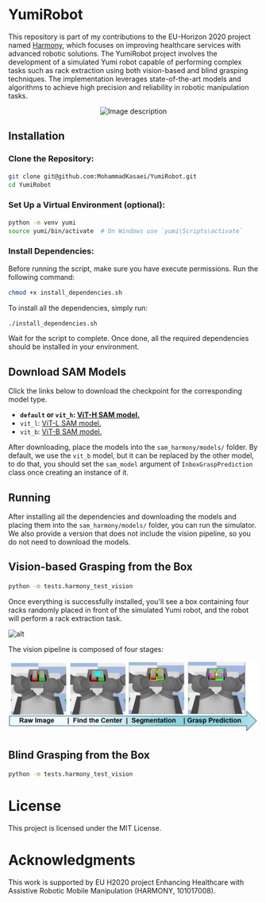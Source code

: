 # YumiRobot
This repository is part of my contributions to the EU-Horizon 2020 project named [Harmony](https://harmony-eu.org/), which focuses on improving healthcare services with advanced robotic solutions. The YumiRobot project involves the development of a simulated Yumi robot capable of performing complex tasks such as rack extraction using both vision-based and blind grasping techniques. The implementation leverages state-of-the-art models and algorithms to achieve high precision and reliability in robotic manipulation tasks.

<div align="center">
  <img src="images/yumi_without_vision.gif" alt="Image description" width="640">
</div>

<!-- ![alt](images/yumi_without_vision.gif) -->


## Installation 

### Clone the Repository:

```bash
git clone git@github.com:MohammadKasaei/YumiRobot.git
cd YumiRobot
```

### Set Up a Virtual Environment (optional):

```bash
python -m venv yumi
source yumi/bin/activate  # On Windows use `yumi\Scripts\activate`
```

### Install Dependencies:
Before running the script, make sure you have execute permissions. Run the following command:
```bash
chmod +x install_dependencies.sh
```
To install all the dependencies, simply run:
```bash
./install_dependencies.sh
```
Wait for the script to complete. Once done, all the required dependencies should be installed in your environment.

## Download SAM Models

Click the links below to download the checkpoint for the corresponding model type.

- **`default` or `vit_h`: [ViT-H SAM model.](https://dl.fbaipublicfiles.com/segment_anything/sam_vit_h_4b8939.pth)**
- `vit_l`: [ViT-L SAM model.](https://dl.fbaipublicfiles.com/segment_anything/sam_vit_l_0b3195.pth)
- `vit_b`: [ViT-B SAM model.](https://dl.fbaipublicfiles.com/segment_anything/sam_vit_b_01ec64.pth)

After downloading, place the models into the `sam_harmony/models/` folder. By default, we use the `vit_b` model, but it can be replaced by the other model, to do that, you should set the `sam_model` argument of `InboxGraspPrediction` class once creating an instance of it.

## Running
After installing all the dependencies and downloading the models and placing them into the `sam_harmony/models/` folder, you can run the simulator. We also provide a version that does not include the vision pipeline, so you do not need to download the models.

## Vision-based Grasping from the Box
```bash
python -m tests.harmony_test_vision
```
Once everything is successfully installed, you'll see a box containing four racks randomly placed in front of the simulated Yumi robot, and the robot will perform a rack extraction task.

![alt](images/yumi_with_vision.gif)

The vision pipeline is composed of four stages:

![alt](images/grasp-pipeline.png)

## Blind Grasping from the Box
```bash
python -m tests.harmony_test_vision
```
<!-- Once everything is successfully installed, you'll see a box containing four racks placed in a fixed position in front of the simulated Yumi robot, and the robot will perform a rack extraction task. -->




# License
This project is licensed under the MIT License.

# Acknowledgments
This work is supported by EU H2020 project Enhancing Healthcare with Assistive Robotic Mobile Manipulation (HARMONY, 101017008).

